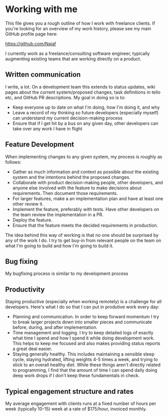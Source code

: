 # Working with me

This file gives you a rough outline of how I work with freelance clients. If you're looking for an overview of my work history, please see my main GitHub profile page here:

https://github.com/Najaf

I currently work as a freelance/consulting software engineer, typically augmenting existing teams that are working directly on a product.

## Written communication

I write, a lot. On a development team this extends to status updates, wiki pages about the current system/proposed changes, task definitions in tello etc, and GitHub PR descriptions. My goal in doing so is to:

* Keep everyone up to date on what I'm doing, how I'm doing it, and why
* Leave a record of my thinking so future developers (especially myself) can understand my current decision-making process
* Ensure that if I get hit by a bus on any given day, other developers can take over any work I have in flight

## Feature Development

When implementing changes to any given system, my process is roughly as follows:

* Gather as much information and context as possible about the existing system and the intentions behind the proposed changes.
* Collaborate with product decision-making people, other developers, and anyone else involved with the feature to make decisions about requirements. Then document those requirements.
* For larger features, make a an implementation plan and have at least one other review it.
* Implement the feature, preferably with tests. Have other developers on the team review the implementation in a PR.
* Deploy the feature.
* Ensure that the feature meets the decided requirements in production.

The idea behind this way of working is that no one should be surprised by any of the work I do. I try to get buy-in from relevant people on the team on what I'm going to build and how I'm going to build it.

## Bug fixing

My bugfixing process is similar to my development process

## Productivity

Staying productive (especially when working remotely) is a challenge for all developers. Here's what I do so that I can put in produtive work every day:

* Planning and communication. In order to keep forward momentum I try to break larger projects down into smaller pieces and communicate before, during, and after implementation.
* Time management and logging. I try to keep detailed logs of exactly what time I spend and how I spend it while doing development work. This helps to keep me focused and also makes providing status reports a great deal easier.
* Staying generally healthy. This includes maintaining a sensible sleep cycle, staying hydrated, lifting weights 4-5 times a week, and trying to stick to an overall healthy diet. While these things aren't directly related to programming, I find that the amount of time I can spend daily doing deep work drops if I don't keep these fundamentals in check.

## Typical engagement structure and rates

My average engagement with clients runs at a fixed number of hours per week (typically 10-15) week at a rate of $175/hour, invoiced monthly. 
